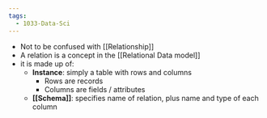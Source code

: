 ```yaml
---
tags:
  - 1033-Data-Sci
---
```

- Not to be confused with [[Relationship]]
- A relation is a concept in the [[Relational Data model]]
- it is made up of:
	- **Instance**: simply a table with rows and columns
		- Rows are records
		- Columns are fields / attributes
	- **[[Schema]]**: specifies name of relation, plus name and type of each column